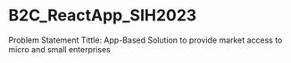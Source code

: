 # B2C_ReactApp_SIH2023
Problem Statement Tittle:  App-Based Solution to provide market access to micro and small enterprises 
